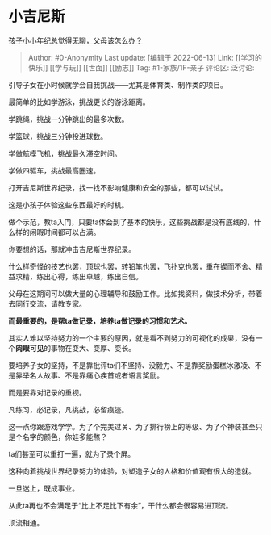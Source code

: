 # 小吉尼斯
[孩子小小年纪总觉得无聊，父母该怎么办？](https://www.zhihu.com/question/68145666/answer/2527010015)

> Author: #0-Anonymity
> Last update: [编辑于 2022-06-13]
> Link: [[学习的快乐]] [[学与玩]] [[世面]] [[励志]]
> Tag: #1-家族/1F-亲子
> 评论区:
> 泛讨论:

引导子女在小时候就学会自我挑战——尤其是体育类、制作类的项目。

最简单的比如学游泳，挑战更长的游泳距离。

学跳绳，挑战一分钟跳出的最多次数。

学篮球，挑战三分钟投进球数。

学做航模飞机，挑战最久滞空时间。

学做四驱车，挑战最高圈速。

打开吉尼斯世界纪录，找一找不影响健康和安全的那些，都可以试试。

这是小孩子体验这些东西最好的时机。

做个示范，教ta入门，只要ta体会到了基本的快乐，这些挑战都是没有底线的，什么样的闲暇时间都可以占满。

你要想的话，那就冲击吉尼斯世界纪录。

什么样奇怪的技艺也罢，顶球也罢，转铅笔也罢，飞扑克也罢，重在锲而不舍、精益求精，练出心得，练出卓越，练出自信。

父母在这期间可以做大量的心理辅导和鼓励工作。比如找资料，做技术分析，带着去同行交流，请教专家。

**而最重要的，是帮ta做记录，培养ta做记录的习惯和艺术。**

其实人难以坚持努力的一个主要的原因，就是看不到努力的可视化的成果，没有一个**肉眼可见**的事物在变大、变厚、变长。

要培养子女的坚持，不是靠批评ta们不坚持、没毅力、不是靠奖励蛋糕冰激凌、不是靠举名人故事、不是靠痛心疾首或者语言奖励。

而是要靠对记录的重视。

凡练习，必记录，凡挑战，必留痕迹。

这一点你跟游戏学学。为了个完美过关、为了排行榜上的等级、为了个神装甚至只是个名字的颜色，你娃多能熬？

ta们甚至可以重打一遍，就为了录个屏。

这种向着挑战世界纪录努力的体验，对塑造子女的人格和价值观有很大的造就。

一旦迷上，既成事业。

从此ta再也不会满足于“比上不足比下有余”，干什么都会很容易进顶流。

顶流相通。
